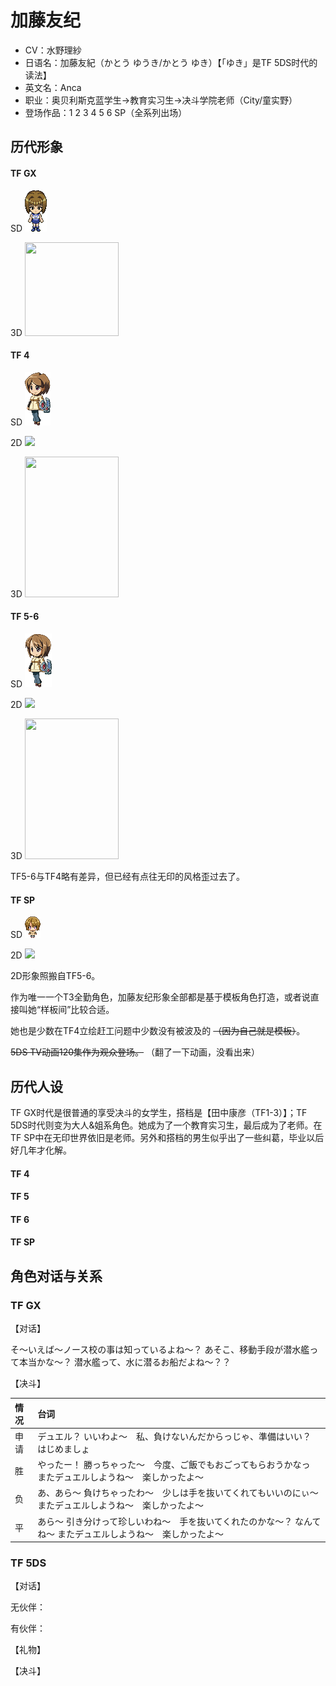 # 加藤友纪

- CV：水野理紗
- 日语名：加藤友紀（かとう ゆうき/かとう ゆき）【「ゆき」是TF 5DS时代的读法】
- 英文名：Anca
- 职业：奥贝利斯克蓝学生→教育实习生→决斗学院老师（City/童实野）
- 登场作品：1 2 3 4 5 6 SP（全系列出场）

## 历代形象

<!-- tabs:start -->

#### **TF GX**

SD  <img src= "_media/sd/yuuki-gx.png" />

3D  <img src="https://img.20342053.xyz/2022/09/202209082053513.png" width = "150" height = "150" />

#### **TF 4**

SD <img src="_media/sd/yuuki-5ds1.png"/>

2D <img src="https://img.20342053.xyz/2022/09/202209091021397.png"/>

3D <img src="https://img.20342053.xyz/2022/09/d4a6878ee69e888067db2fa8e9049f52.jpg" width = "150" height = "225" />

#### **TF 5-6**

SD <img src="_media/sd/yuuki-5ds2.png"/>

2D <img src="https://img.20342053.xyz/2022/09/71618c332f2eb104527dc5f894cbbd2d.jpg"/>

3D <img src="https://img.20342053.xyz/2022/09/3a2c92bf17be7c5ede2a5596a2e807a1.jpg" width = "150" height = "225" />

TF5-6与TF4略有差异，但已经有点往无印的风格歪过去了。

#### **TF SP**

SD  <img src= "_media/sd/yuuki-sp.png">

2D  <img src="https://img.20342053.xyz/2022/09/71618c332f2eb104527dc5f894cbbd2d.jpg"/>

2D形象照搬自TF5-6。

<!-- tabs:end -->

作为唯一一个T3全勤角色，加藤友纪形象全部都是基于模板角色打造，或者说直接叫她“样板间”比较合适。

她也是少数在TF4立绘赶工问题中少数没有被波及的 ~~（因为自己就是模板）~~。

~~5DS TV动画120集作为观众登场。~~ （翻了一下动画，没看出来）

## 历代人设

TF GX时代是很普通的享受决斗的女学生，搭档是【田中康彦（TF1-3）】；TF 5DS时代则变为大人&姐系角色。她成为了一个教育实习生，最后成为了老师。在TF SP中在无印世界依旧是老师。另外和搭档的男生似乎出了一些纠葛，毕业以后好几年才化解。

<!-- tabs:start -->

#### **TF 4**

#### **TF 5**

#### **TF 6**

#### **TF SP**

<!-- tabs:end -->

## 角色对话与关系

<!-- tabs:start -->

### TF GX

【对话】

そ～いえば～ノース校の事は知っているよね～？
あそこ、移動手段が潜水艦って本当かな～？
潜水艦って、水に潜るお船だよね～？？

【决斗】

|情况|台词|
|:----|:----|
|申请|デュエル？ いいわよ～　私、負けないんだからっじゃ、準備はいい？　はじめましょ|
|胜|やったー！ 勝っちゃった～　今度、ご飯でもおごってもらおうかなっ またデュエルしようね～　楽しかったよ～|
|负|あ、あら～ 負けちゃったわ～　少しは手を抜いてくれてもいいのにぃ～ またデュエルしようね～　楽しかったよ～|
|平|あら～ 引き分けって珍しいわね～　手を抜いてくれたのかな～？ なんてね～ またデュエルしようね～　楽しかったよ～|

### TF 5DS

【对话】

无伙伴：


有伙伴：


【礼物】


【决斗】


<!-- tabs:end -->